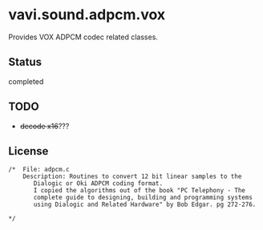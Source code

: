 # vavi.sound.adpcm.vox

Provides VOX ADPCM codec related classes.

## Status

completed

## TODO

 * ~~decode x16~~???

## License

```
/*  File: adpcm.c
    Description: Routines to convert 12 bit linear samples to the
       Dialogic or Oki ADPCM coding format.
       I copied the algorithms out of the book "PC Telephony - The
       complete guide to designing, building and programming systems
       using Dialogic and Related Hardware" by Bob Edgar. pg 272-276.

*/
```
